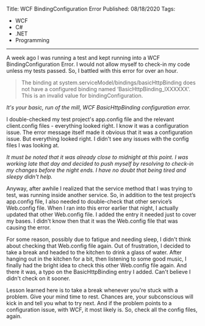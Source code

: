 Title: WCF BindingConfiguration Error
Published: 08/18/2020
Tags:
   - WCF
   - C#
   - .NET
   - Programming
---
A week ago I was running a test and kept running into a WCF BindingConfiguration Error. I would not allow myself to check-in my code unless my tests passed. So, I battled with this error for over an hour.

> The binding at system.serviceModel/bindings/basicHttpBinding does not have a configured binding named ‘BasicHttpBinding_IXXXXXX’. This is an invalid value for bindingConfiguration.

*It's your basic, run of the mill, WCF BasicHttpBinding configuration error.*

I double-checked my test project's app.config file and the relevant client.config files - everything looked right. I know it was a configuration issue. The error message itself made it obvious that it was a configuration issue. But everything looked right. I didn't see any issues with the config files I was looking at.

*It must be noted that it was already close to midnight at this point. I was working late that day and decided to push myself by resolving to check-in my changes before the night ends. I have no doubt that being tired and sleepy didn't help.*

Anyway, after awhile I realized that the service method that I was trying to test, was running inside another service. So, in addition to the test project’s app.config file, I also needed to double-check that other service’s Web.config file. When I ran into this error earlier that night, I actually updated that other Web.config file. I added the entry it needed just to cover my bases. I didn't know then that it was the Web.config file that was causing the error. 

For some reason, possibly due to fatigue and needing sleep, I didn't think about checking that Web.config file again. Out of frustration, I decided to take a break and headed to the kitchen to drink a glass of water. After hanging out in the kitchen for a bit, then listening to some good music, I finally had the bright idea to check this other Web.config file again. And there it was, a typo on the BasicHttpBinding entry I added. Can't believe I didn't check on it sooner.

Lesson learned here is to take a break whenever you're stuck with a problem. Give your mind time to rest. Chances are, your subconscious will kick in and tell you what to try next. And if the problem points to a configuration issue, with WCF, it most likely is. So, check all the config files, again.